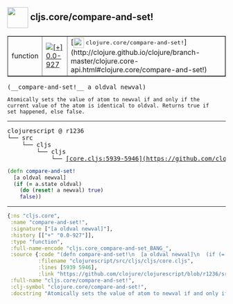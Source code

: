 ## <img width="48px" valign="middle" src="http://i.imgur.com/Hi20huC.png"> cljs.core/compare-and-set!

 <table border="1">
<tr>
<td>function</td>
<td><a href="https://github.com/cljsinfo/api-refs/tree/0.0-927"><img valign="middle" alt="[+] 0.0-927" src="https://img.shields.io/badge/+-0.0--927-lightgrey.svg"></a> </td>
<td>
[<img height="24px" valign="middle" src="http://i.imgur.com/1GjPKvB.png"> <samp>clojure.core/compare-and-set!</samp>](http://clojure.github.io/clojure/branch-master/clojure.core-api.html#clojure.core/compare-and-set!)
</td>
</tr>
</table>

 <samp>
(__compare-and-set!__ a oldval newval)<br>
</samp>

```
Atomically sets the value of atom to newval if and only if the
current value of the atom is identical to oldval. Returns true if
set happened, else false.
```

---

 <pre>
clojurescript @ r1236
└── src
    └── cljs
        └── cljs
            └── <ins>[core.cljs:5939-5946](https://github.com/clojure/clojurescript/blob/r1236/src/cljs/cljs/core.cljs#L5939-L5946)</ins>
</pre>

```clj
(defn compare-and-set!
  [a oldval newval]
  (if (= a.state oldval)
    (do (reset! a newval) true)
    false))
```


---

```clj
{:ns "cljs.core",
 :name "compare-and-set!",
 :signature ["[a oldval newval]"],
 :history [["+" "0.0-927"]],
 :type "function",
 :full-name-encode "cljs.core_compare-and-set_BANG_",
 :source {:code "(defn compare-and-set!\n  [a oldval newval]\n  (if (= a.state oldval)\n    (do (reset! a newval) true)\n    false))",
          :filename "clojurescript/src/cljs/cljs/core.cljs",
          :lines [5939 5946],
          :link "https://github.com/clojure/clojurescript/blob/r1236/src/cljs/cljs/core.cljs#L5939-L5946"},
 :full-name "cljs.core/compare-and-set!",
 :clj-symbol "clojure.core/compare-and-set!",
 :docstring "Atomically sets the value of atom to newval if and only if the\ncurrent value of the atom is identical to oldval. Returns true if\nset happened, else false."}

```
